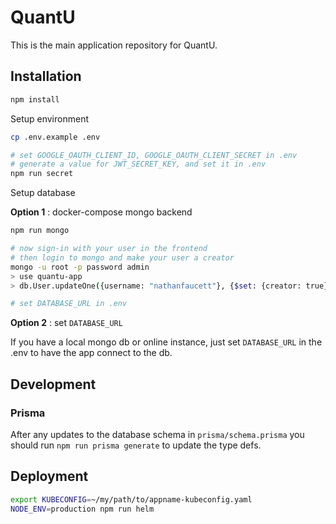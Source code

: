 # QuantU

This is the main application repository for QuantU.

## Installation

```bash
npm install
```

Setup environment

```bash
cp .env.example .env

# set GOOGLE_OAUTH_CLIENT_ID, GOOGLE_OAUTH_CLIENT_SECRET in .env
# generate a value for JWT_SECRET_KEY, and set it in .env
npm run secret
```

Setup database

**Option 1** : docker-compose mongo backend
```bash
npm run mongo

# now sign-in with your user in the frontend
# then login to mongo and make your user a creator
mongo -u root -p password admin
> use quantu-app
> db.User.updateOne({username: "nathanfaucett"}, {$set: {creator: true}})

# set DATABASE_URL in .env
```

**Option 2** : set `DATABASE_URL`

If you have a local mongo db or online instance, just set `DATABASE_URL` in the .env to have the app connect to the db.

## Development

### Prisma

After any updates to the database schema in `prisma/schema.prisma` you should run `npm run prisma generate` to update the type defs.

## Deployment

```bash
export KUBECONFIG=~/my/path/to/appname-kubeconfig.yaml
NODE_ENV=production npm run helm 
```
